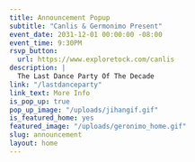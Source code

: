 ```yaml
---
title: Announcement Popup
subtitle: "Canlis & Germonimo Present"
event_date: 2031-12-01 00:00:00 -08:00
event_time: 9:30PM
rsvp_button:
  url: https://www.exploretock.com/canlis
description: |
  The Last Dance Party Of The Decade
link: "/lastdanceparty"
link_text: More Info
is_pop_up: true
pop_up_image: "/uploads/jihangif.gif"
is_featured_home: yes
featured_image: "/uploads/geronimo_home.gif"
slug: announcement
layout: home
---
```

